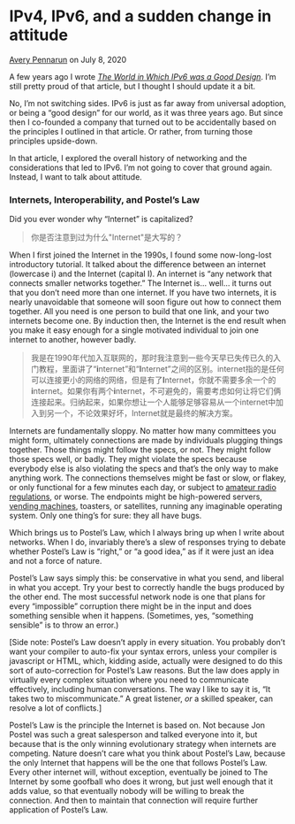 # IPv4, IPv6, and a sudden change in attitude

[Avery Pennarun](https://twitter.com/apenwarr) on July 8, 2020



A few years ago I wrote [*The World in Which IPv6 was a Good Design*](https://apenwarr.ca/log/20170810). I’m still pretty proud of that article, but I thought I should update it a bit.

No, I’m not switching sides. IPv6 is just as far away from universal adoption, or being a “good design” for our world, as it was three years ago. But since then I co-founded a company that turned out to be accidentally based on the principles I outlined in that article. Or rather, from turning those principles upside-down.

In that article, I explored the overall history of networking and the considerations that led to IPv6. I’m not going to cover that ground again. Instead, I want to talk about attitude.

### Internets, Interoperability, and Postel’s Law

Did you ever wonder why “Internet” is capitalized?

> 你是否注意到过为什么"Internet"是大写的？

When I first joined the Internet in the 1990s, I found some now-long-lost introductory tutorial. It talked about the difference between an internet (lowercase i) and the Internet (capital I). An internet is “any network that connects smaller networks together.” The Internet is… well… it turns out that you don’t need more than one internet. If you have two internets, it is nearly unavoidable that someone will soon figure out how to connect them together. All you need is one person to build that one link, and your two internets become one. By induction then, the Internet is the end result when you make it easy enough for a single motivated individual to join one internet to another, however badly.

> 我是在1990年代加入互联网的，那时我注意到一些今天早已失传已久的入门教程，里面讲了“**i**nternet”和“**I**nternet”之间的区别。internet指的是任何可以连接更小的网络的网络，但是有了**I**nternet，你就不需要多余一个的**i**nternet。如果你有两个**i**nternet，不可避免的，需要考虑如何让将它们俩连接起来。归纳起来，如果你想让一个人能够足够容易从一个internet中加入到另一个，不论效果好坏，Internet就是最终的解决方案。

Internets are fundamentally sloppy. No matter how many committees you might form, ultimately connections are made by individuals plugging things together. Those things might follow the specs, or not. They might follow those specs well, or badly. They might violate the specs because everybody else is also violating the specs and that’s the only way to make anything work. The connections themselves might be fast or slow, or flakey, or only functional for a few minutes each day, or subject to [amateur radio regulations](https://en.wikipedia.org/wiki/AMPRNet), or worse. The endpoints might be high-powered servers, [vending machines](https://www.ibm.com/blogs/industries/little-known-story-first-iot-device/), toasters, or satellites, running any imaginable operating system. Only one thing’s for sure: they all have bugs.

Which brings us to Postel’s Law, which I always bring up when I write about networks. When I do, invariably there’s a slew of responses trying to debate whether Postel’s Law is “right,” or “a good idea,” as if it were just an idea and not a force of nature.

Postel’s Law says simply this: be conservative in what you send, and liberal in what you accept. Try your best to correctly handle the bugs produced by the other end. The most successful network node is one that plans for every “impossible” corruption there might be in the input and does something sensible when it happens. (Sometimes, yes, “something sensible” is to throw an error.)

[Side note: Postel’s Law doesn’t apply in every situation. You probably don’t want your compiler to auto-fix your syntax errors, unless your compiler is javascript or HTML, which, kidding aside, actually were designed to do this sort of auto-correction for Postel’s Law reasons. But the law does apply in virtually every complex situation where you need to communicate effectively, including human conversations. The way I like to say it is, “It takes two to miscommunicate.” A great listener, *or* a skilled speaker, can resolve a lot of conflicts.]

Postel’s Law is the principle the Internet is based on. Not because Jon Postel was such a great salesperson and talked everyone into it, but because that is the only winning evolutionary strategy when internets are competing. Nature doesn’t care what you think about Postel’s Law, because the only Internet that happens will be the one that follows Postel’s Law. Every other internet will, without exception, eventually be joined to The Internet by some goofball who does it wrong, but just well enough that it adds value, so that eventually nobody will be willing to break the connection. And then to maintain that connection will require further application of Postel’s Law.